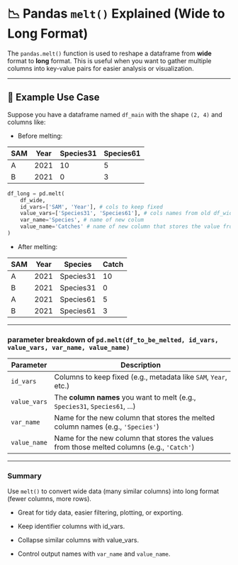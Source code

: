 # 📉 Pandas `melt()` Explained (Wide to Long Format)

The `pandas.melt()` function is used to reshape a dataframe from **wide** format to **long** format. This is useful when you want to gather multiple columns into key-value pairs for easier analysis or visualization.

---

## 🧪 Example Use Case

Suppose you have a dataframe named `df_main` with the shape `(2, 4)` and columns like:

* Before melting:

| SAM | Year | Species31 | Species61 |
| --- | ---- | --------- | --------- |
| A   | 2021 | 10        | 5         |
| B   | 2021 | 0         | 3         |

```python
df_long = pd.melt(
    df_wide,
    id_vars=['SAM', 'Year'], # cols to keep fixed
    value_vars=['Species31', 'Species61'], # cols names from old df_wide we like to melt
    var_name='Species', # name of new colum 
    value_name='Catches' # name of new column that stores the value from those melted
)
```

* After melting:

| SAM | Year | Species   | Catch |
| --- | ---- | --------- | ----- |
| A   | 2021 | Species31 | 10    |
| B   | 2021 | Species31 | 0     |
| A   | 2021 | Species61 | 5     |
| B   | 2021 | Species61 | 3     |

---



### parameter breakdown of `pd.melt(df_to_be_melted, id_vars, value_vars, var_name, value_name)`

| Parameter    | Description                                                                                |
| ------------ | ------------------------------------------------------------------------------------------ |
| `id_vars`    | Columns to keep fixed (e.g., metadata like `SAM`, `Year`, etc.)                            |
| `value_vars` | The **column names** you want to melt (e.g., `Species31`, `Species61`, ...)                |
| `var_name`   | Name for the new column that stores the melted column names (e.g., `'Species'`)            |
| `value_name` | Name for the new column that stores the values from those melted columns (e.g., `'Catch'`) |

---

### Summary

Use `melt()` to convert wide data (many similar columns) into long format (fewer columns, more rows).

* Great for tidy data, easier filtering, plotting, or exporting.

* Keep identifier columns with id_vars.

* Collapse similar columns with value_vars.

* Control output names with `var_name` and `value_name`.
